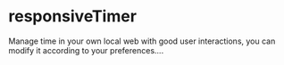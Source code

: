 # responsiveTimer
Manage time in your own local web with good user interactions, you can modify it according to your preferences....
